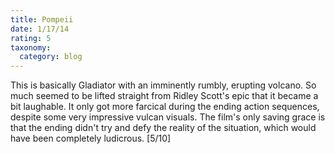 ```yaml
---
title: Pompeii
date: 1/17/14
rating: 5
taxonomy:
  category: blog
---
```


This is basically Gladiator with an imminently rumbly, erupting volcano.  So much seemed to be lifted straight from Ridley Scott's epic that it became a bit laughable.  It only got more farcical during the ending action sequences, despite some very impressive vulcan visuals.  The film's only saving grace is that the ending didn't try and defy the reality of the situation, which would have been completely ludicrous.  [5/10]